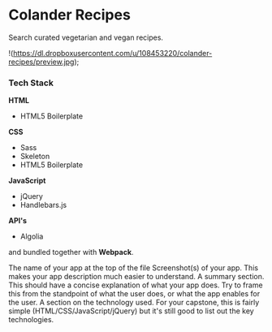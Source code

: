 # Colander Recipes
Search curated vegetarian and vegan recipes.

!(https://dl.dropboxusercontent.com/u/108453220/colander-recipes/preview.jpg);

### Tech Stack
**HTML**
- HTML5 Boilerplate

**CSS**
- Sass
- Skeleton
- HTML5 Boilerplate

**JavaScript**
- jQuery
- Handlebars.js

**API's**
- Algolia

and bundled together with **Webpack**.

The name of your app at the top of the file
Screenshot(s) of your app. This makes your app description much easier to understand.
A summary section. This should have a concise explanation of what your app does. Try to frame this from the standpoint of what the user does, or what the app enables for the user.
A section on the technology used. For your capstone, this is fairly simple (HTML/CSS/JavaScript/jQuery) but it's still good to list out the key technologies.